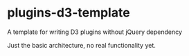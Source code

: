 plugins-d3-template
===================

A template for writing D3 plugins without jQuery dependency

Just the basic architecture, no real functionality yet.
